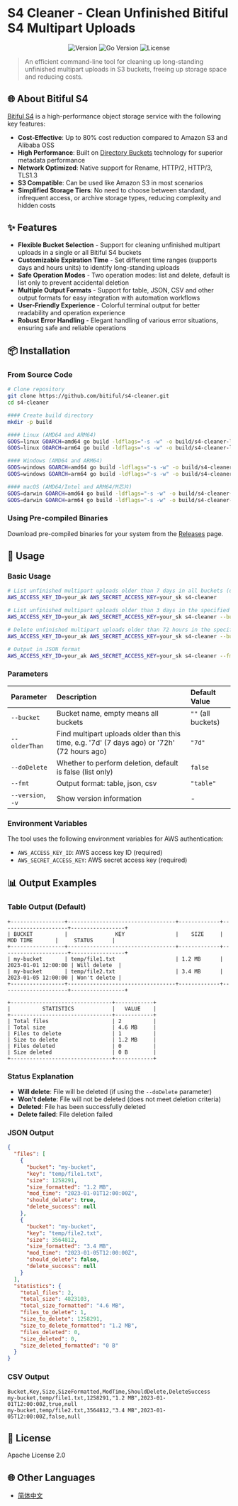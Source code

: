 # S4 Cleaner - Clean Unfinished Bitiful S4 Multipart Uploads

<div align="center">

![Version](https://img.shields.io/badge/version-0.1.0-blue.svg)
![Go Version](https://img.shields.io/badge/go-%3E%3D1.16-blue.svg)
![License](https://img.shields.io/badge/license-Apache%202.0-green.svg)

</div>

> An efficient command-line tool for cleaning up long-standing unfinished multipart uploads in S3 buckets, freeing up storage space and reducing costs.

## 🌐 About Bitiful S4

[Bitiful S4](https://docs.bitiful.com/bitiful-s4/intro) is a high-performance object storage service with the following key features:

- **Cost-Effective**: Up to 80% cost reduction compared to Amazon S3 and Alibaba OSS
- **High Performance**: Built on [Directory Buckets](https://docs.aws.amazon.com/zh_cn/AmazonS3/latest/userguide/directory-buckets-overview.html) technology for superior metadata performance
- **Network Optimized**: Native support for Rename, HTTP/2, HTTP/3, TLS1.3
- **S3 Compatible**: Can be used like Amazon S3 in most scenarios
- **Simplified Storage Tiers**: No need to choose between standard, infrequent access, or archive storage types, reducing complexity and hidden costs

## ✨ Features

- **Flexible Bucket Selection** - Support for cleaning unfinished multipart uploads in a single or all Bitiful S4 buckets
- **Customizable Expiration Time** - Set different time ranges (supports days and hours units) to identify long-standing uploads
- **Safe Operation Modes** - Two operation modes: list and delete, default is list only to prevent accidental deletion
- **Multiple Output Formats** - Support for table, JSON, CSV and other output formats for easy integration with automation workflows
- **User-Friendly Experience** - Colorful terminal output for better readability and operation experience
- **Robust Error Handling** - Elegant handling of various error situations, ensuring safe and reliable operations

## 📦 Installation

### From Source Code

```bash
# Clone repository
git clone https://github.com/bitiful/s4-cleaner.git
cd s4-cleaner

#### Create build directory
mkdir -p build

#### Linux (AMD64 and ARM64)
GOOS=linux GOARCH=amd64 go build -ldflags="-s -w" -o build/s4-cleaner-linux-amd64 .
GOOS=linux GOARCH=arm64 go build -ldflags="-s -w" -o build/s4-cleaner-linux-arm64 .

#### Windows (AMD64 and ARM64)
GOOS=windows GOARCH=amd64 go build -ldflags="-s -w" -o build/s4-cleaner-windows-amd64.exe .
GOOS=windows GOARCH=arm64 go build -ldflags="-s -w" -o build/s4-cleaner-windows-arm64.exe .

#### macOS (AMD64/Intel and ARM64/M芯片)
GOOS=darwin GOARCH=amd64 go build -ldflags="-s -w" -o build/s4-cleaner-macos-intel .
GOOS=darwin GOARCH=arm64 go build -ldflags="-s -w" -o build/s4-cleaner-macos-apple-silicon .
```

### Using Pre-compiled Binaries

Download pre-compiled binaries for your system from the [Releases](https://github.com/bitiful/s4-cleaner/releases) page.

## 🚀 Usage

### Basic Usage

```bash
# List unfinished multipart uploads older than 7 days in all buckets (default)
AWS_ACCESS_KEY_ID=your_ak AWS_SECRET_ACCESS_KEY=your_sk s4-cleaner

# List unfinished multipart uploads older than 3 days in the specified bucket
AWS_ACCESS_KEY_ID=your_ak AWS_SECRET_ACCESS_KEY=your_sk s4-cleaner --bucket=my-bucket --olderThan=3d

# Delete unfinished multipart uploads older than 72 hours in the specified bucket
AWS_ACCESS_KEY_ID=your_ak AWS_SECRET_ACCESS_KEY=your_sk s4-cleaner --bucket=my-bucket --olderThan=72h --doDelete

# Output in JSON format
AWS_ACCESS_KEY_ID=your_ak AWS_SECRET_ACCESS_KEY=your_sk s4-cleaner --fmt=json
```

### Parameters

| Parameter | Description | Default Value |
|:-----------|:-------------|:---------------|
| `--bucket` | Bucket name, empty means all buckets | `""` (all buckets) |
| `--olderThan` | Find multipart uploads older than this time, e.g. '7d' (7 days ago) or '72h' (72 hours ago) | `"7d"` |
| `--doDelete` | Whether to perform deletion, default is false (list only) | `false` |
| `--fmt` | Output format: table, json, csv | `"table"` |
| `--version`, `-v` | Show version information | - |

### Environment Variables

The tool uses the following environment variables for AWS authentication:

- `AWS_ACCESS_KEY_ID`: AWS access key ID (required)
- `AWS_SECRET_ACCESS_KEY`: AWS secret access key (required)

## 📊 Output Examples

### Table Output (Default)

```
+-----------------+----------------------------------+-------------+---------------------+-----------------+
| BUCKET          |               KEY                |    SIZE     |      MOD TIME       |     STATUS      |
+-----------------+----------------------------------+-------------+---------------------+-----------------+
| my-bucket       | temp/file1.txt                   | 1.2 MB      | 2023-01-01 12:00:00 | Will delete  |
| my-bucket       | temp/file2.txt                   | 3.4 MB      | 2023-01-05 12:00:00 | Won't delete |
+-----------------+----------------------------------+-------------+---------------------+-----------------+

+--------------------------------+------------+
|          STATISTICS            |   VALUE    |
+--------------------------------+------------+
| Total files                    | 2          |
| Total size                     | 4.6 MB     |
| Files to delete                | 1          |
| Size to delete                 | 1.2 MB     |
| Files deleted                  | 0          |
| Size deleted                   | 0 B        |
+--------------------------------+------------+
```

### Status Explanation

- **Will delete**: File will be deleted (if using the `--doDelete` parameter)
- **Won't delete**: File will not be deleted (does not meet deletion criteria)
- **Deleted**: File has been successfully deleted
- **Delete failed**: File deletion failed

### JSON Output

```json
{
  "files": [
    {
      "bucket": "my-bucket",
      "key": "temp/file1.txt",
      "size": 1258291,
      "size_formatted": "1.2 MB",
      "mod_time": "2023-01-01T12:00:00Z",
      "should_delete": true,
      "delete_success": null
    },
    {
      "bucket": "my-bucket",
      "key": "temp/file2.txt",
      "size": 3564812,
      "size_formatted": "3.4 MB",
      "mod_time": "2023-01-05T12:00:00Z",
      "should_delete": false,
      "delete_success": null
    }
  ],
  "statistics": {
    "total_files": 2,
    "total_size": 4823103,
    "total_size_formatted": "4.6 MB",
    "files_to_delete": 1,
    "size_to_delete": 1258291,
    "size_to_delete_formatted": "1.2 MB",
    "files_deleted": 0,
    "size_deleted": 0,
    "size_deleted_formatted": "0 B"
  }
}
```

### CSV Output

```
Bucket,Key,Size,SizeFormatted,ModTime,ShouldDelete,DeleteSuccess
my-bucket,temp/file1.txt,1258291,"1.2 MB",2023-01-01T12:00:00Z,true,null
my-bucket,temp/file2.txt,3564812,"3.4 MB",2023-01-05T12:00:00Z,false,null
```

## 📄 License

Apache License 2.0

## 🌐 Other Languages

- [简体中文](README.md)
